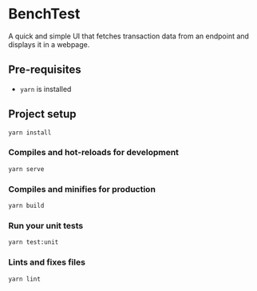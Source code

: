 # BenchTest

A quick and simple UI that fetches transaction data from an endpoint and displays it in a webpage.

## Pre-requisites
* `yarn` is installed

## Project setup
```
yarn install
```

### Compiles and hot-reloads for development
```
yarn serve
```

### Compiles and minifies for production
```
yarn build
```

### Run your unit tests
```
yarn test:unit
```

### Lints and fixes files
```
yarn lint
```
